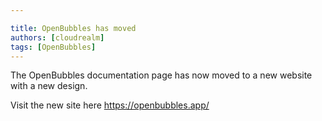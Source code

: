 ```yaml
---

title: OpenBubbles has moved
authors: [cloudrealm]
tags: [OpenBubbles]
---
```




The OpenBubbles documentation page has now moved to a new website with a new design.

Visit the new site here https://openbubbles.app/